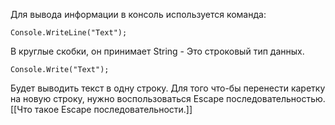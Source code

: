 Для вывода информации в консоль используется команда:
```Csharp
Console.WriteLine("Text");
```
В круглые скобки, он принимает String - Это строковый тип данных.
```Csharp
Console.Write("Text");
```
Будет выводить текст в одну строку. Для того что-бы перенести каретку на новую строку, нужно воспользоваться Escape последовательностью.
[[Что такое Escape последовательности.]]